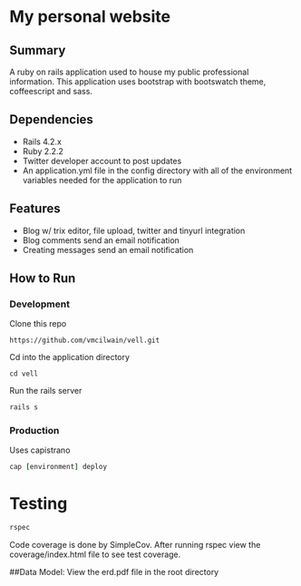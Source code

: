 # My personal website

## Summary
A ruby on rails application used to house my public professional information. This application uses bootstrap with bootswatch theme, coffeescript and sass.

## Dependencies
* Rails 4.2.x
* Ruby 2.2.2
* Twitter developer account to post updates
* An application.yml file in the config directory with all of the environment variables needed for the application to run

## Features
* Blog w/ trix editor, file upload, twitter and tinyurl integration
* Blog comments send an email notification
* Creating messages send an email notification

## How to Run
### Development
Clone this repo
```
https://github.com/vmcilwain/vell.git
```

Cd into the application directory
```
cd vell
```

Run the rails server
```ruby
rails s
```

### Production
Uses capistrano
```ruby
cap [environment] deploy
```

# Testing
```ruby
rspec
```
Code coverage is done by SimpleCov. After running rspec view the coverage/index.html file to see test coverage.

##Data Model:
View the erd.pdf file in the root directory